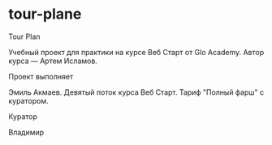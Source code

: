# tour-plane

Tour Plan

Учебный проект для практики на курсе Веб Старт от Glo Academy. Автор курса — Артем Исламов.

Проект выполняет

Эмиль Акмаев. Девятый поток курса Веб Старт. Тариф "Полный фарш" с куратором.

Куратор

Владимир
